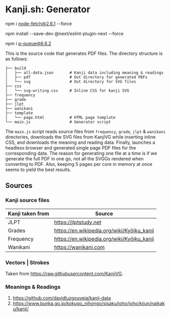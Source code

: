# Kanji.sh: Generator

npm i node-fetch@2.6.1 --force

npm install --save-dev @next/eslint-plugin-next --force

npm i p-queue@6.6.2

This is the source code that generates PDF files. The directory structure is as follows:

    ├── build
    │   ├── all-data.json       # Kanji data including meaning & readings
    │   ├── pdf                 # Out directory for generated PDFs
    │   └── svg                 # Out directory for SVG files
    ├── css
    │   └── svg-writing.css     # Inline CSS for kanji SVG
    ├── frequency
    ├── grade
    ├── jlpt
    ├── wanikani
    ├── template
    │   └── page.html           # HTML page template
    └── main.js                 # Generator script

The `main.js` script reads source files from `frequency`, `grade`, `jlpt` & `wanikani` directories, downloads the SVG
files from KanjiVG while inserting inline CSS, and downloads the meaning and reading data. Finally, launches a headless
browser and generated single page PDF files for the corresponding data. The reason for generating one file at a time is
if we generate the full PDF in one go, not all the SVGGs rendered when converting to PDF. Also, keeping 5 pages per core
in memory at once seems to yield the best results.

## Sources

### Kanji source files

| Kanji taken from | Source                                       |
| ---------------- | -------------------------------------------- |
| JLPT             | <https://jlptstudy.net>                      |
| Grades           | <https://en.wikipedia.org/wiki/Kyōiku_kanji> |
| Frequency        | <https://en.wikipedia.org/wiki/Kyōiku_kanji> |
| Wanikani         | <https://wanikani.com>                       |

### Vectors | Strokes

Taken from <https://raw.githubusercontent.com/KanjiVG>.

### Meanings & Readings

1. <https://github.com/davidluzgouveia/kanji-data>
2. <https://www.bunka.go.jp/kokugo_nihongo/sisaku/joho/joho/kijun/naikaku/kanji/>
